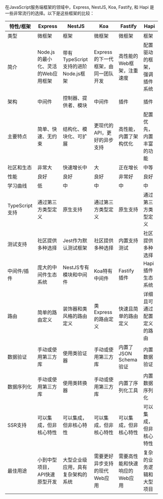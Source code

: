 

在JavaScript服务端框架的领域中，Express, NestJS, Koa, Fastify, 和 Hapi 是一些非常流行的选择。以下是这些框架的比较：

| 特性/框架      | Express                            | NestJS                              | Koa                                 | Fastify                       | Hapi                         |
| -------------- | ---------------------------------- | ----------------------------------- | ----------------------------------- | ----------------------------- | ---------------------------- |
| 类型           | 微框架                             | 框架                                | 微框架                              | 微框架                        | 框架                         |
| 简介           | Node.js的最小化、灵活的Web应用框架 | 带有TypeScript支持的进阶Node.js框架 | Express的下一代框架，由同一团队开发 | 高性能的Web框架，注重速度     | 配置驱动的框架，强调插件系统 |
| 架构           | 中间件                             | 控制器、提供者、模块                | 中间件                              | 插件                          | 插件                         |
| 主要特点       | 简单、快速、无约束                 | 结构化、模块化、可扩展              | 更现代的API，更好的异步支持         | 高性能，内置了架构优化        | 配置优先，内置丰富的功能     |
| 社区和生态     | 非常大                             | 快速增长中                          | 大                                  | 正在增长                      | 中等                         |
| 性能           | 良好                               | 良好                                | 良好                                | 非常好                        | 良好                         |
| 学习曲线       | 低                                 | 中                                  | 中                                  | 中                            | 中                           |
| TypeScript支持 | 通过第三方类型定义                 | 原生支持                            | 通过第三方类型定义                  | 原生支持                      | 通过第三方类型定义           |
| 测试支持       | 社区提供多种选择                   | Jest作为默认测试框架                | 社区提供多种选择                    | 内置支持测试                  | 社区提供多种选择             |
| 中间件/插件    | 庞大的中间件生态系统               | NestJS专有模块和中间件              | Koa特有中间件                       | Fastify插件                   | Hapi插件生态系统             |
| 路由           | 简单的路由定义                     | 装饰器和类风格的路由定义            | 类Express的路由定义                 | 快速且简单的路由定义          | 详细且可通过配置定义的路由   |
| 数据验证       | 手动或使用第三方库                 | 使用类验证器                        | 手动或使用第三方库                  | 内置了JSON Schema验证         | 内置数据验证                 |
| 数据序列化     | 手动或使用第三方库                 | 使用类转换器                        | 手动或使用第三方库                  | 内置了序列化工具              | 内置数据序列化               |
| SSR支持        | 可以集成，但非核心特性             | 可以集成，但非核心特性              | 可以集成，但非核心特性              | 可以集成，但非核心特性        | 可以集成，但非核心特性       |
| 最佳用途       | 小到中型项目，API快速原型开发      | 大型企业级应用，具有复杂架构的系统  | 需要更好异步支持的现代Web应用       | 需要高性能和快速响应的Web应用 | 复杂的业务逻辑和大型项目     |
